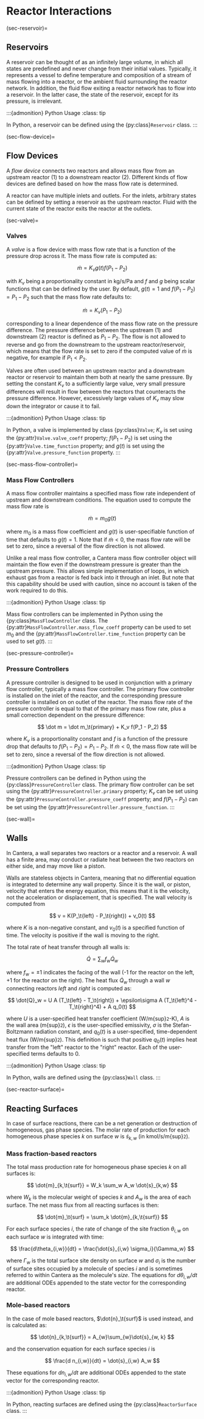```{py:currentmodule} cantera
```

# Reactor Interactions

(sec-reservoir)=
## Reservoirs

A reservoir can be thought of as an infinitely large volume, in which all states are
predefined and never change from their initial values. Typically, it represents a vessel
to define temperature and composition of a stream of mass flowing into a reactor, or the
ambient fluid surrounding the reactor network. In addition, the fluid flow exiting a
reactor network has to flow into a reservoir. In the latter case, the state of the
reservoir, except for its pressure, is irrelevant.

:::{admonition} Python Usage
:class: tip

In Python, a reservoir can be defined using the {py:class}`Reservoir` class.
:::

(sec-flow-device)=
## Flow Devices

A *flow device* connects two reactors and allows mass flow from an upstream reactor (1)
to a downstream reactor (2). Different kinds of flow devices are defined based on how
the mass flow rate is determined.

A reactor can have multiple inlets and outlets. For the inlets, arbitrary states can be
defined by setting a reservoir as the upstream reactor. Fluid with the current state of
the reactor exits the reactor at the outlets.

(sec-valve)=
### Valves

A *valve* is a flow device with mass flow rate that is a function of the pressure drop
across it. The mass flow rate is computed as:

$$  \dot m = K_v g(t) f(P_1 - P_2)  $$

with $K_v$ being a proportionality constant in kg/s/Pa and $f$ and $g$ being scalar
functions that can be defined by the user. By default, $g(t) = 1$ and $f(P_1 - P_2) =
P_1 - P_2$ such that the mass flow rate defaults to:

$$  \dot m = K_v (P_1 - P_2)  $$

corresponding to a linear dependence of the mass flow rate on the pressure difference.
The pressure difference between the upstream (1) and downstream (2) reactor is defined
as $P_1 - P_2$. The flow is not allowed to reverse and go from the downstream to the
upstream reactor/reservoir, which means that the flow rate is set to zero if the
computed value of $\dot m$ is negative, for example if $P_1 < P_2$.

Valves are often used between an upstream reactor and a downstream reactor or reservoir
to maintain them both at nearly the same pressure. By setting the constant $K_v$ to a
sufficiently large value, very small pressure differences will result in flow between
the reactors that counteracts the pressure difference. However, excessively large values
of $K_v$ may slow down the integrator or cause it to fail.

:::{admonition} Python Usage
:class: tip

In Python, a valve is implemented by class {py:class}`Valve`; $K_v$ is set using the
{py:attr}`Valve.valve_coeff` property; $f(P_1 - P_2)$ is set using the
{py:attr}`Valve.time_function` property; and $g(t)$ is set using the
{py:attr}`Valve.pressure_function` property.
:::

(sec-mass-flow-controller)=
### Mass Flow Controllers

A mass flow controller maintains a specified mass flow rate independent of upstream and
downstream conditions. The equation used to compute the mass flow rate is

$$  \dot m = m_0 g(t)  $$

where $m_0$ is a mass flow coefficient and $g(t)$ is user-specifiable function of time
that defaults to $g(t) = 1$. Note that if $\dot m < 0$, the mass flow rate will be set
to zero, since a reversal of the flow direction is not allowed.

Unlike a real mass flow controller, a Cantera mass flow controller object will maintain
the flow even if the downstream pressure is greater than the upstream pressure. This
allows simple implementation of loops, in which exhaust gas from a reactor is fed back
into it through an inlet. But note that this capability should be used with caution,
since no account is taken of the work required to do this.

:::{admonition} Python Usage
:class: tip

Mass flow controllers can be implemented in Python using the
{py:class}`MassFlowController` class. The {py:attr}`MassFlowController.mass_flow_coeff`
property can be used to set $m_0$ and the {py:attr}`MassFlowController.time_function`
property can be used to set $g(t)$.
:::

(sec-pressure-controller)=
### Pressure Controllers

A pressure controller is designed to be used in conjunction with a primary flow
controller, typically a mass flow controller. The primary flow controller is installed
on the inlet of the reactor, and the corresponding pressure controller is installed on
on outlet of the reactor. The mass flow rate of the pressure controller is equal to that
of the primary mass flow rate, plus a small correction dependent on the pressure
difference:

$$  \dot m = \dot m_\t{primary} + K_v f(P_1 - P_2)  $$

where $K_v$ is a proportionality constant and $f$ is a function of the pressure drop
that defaults to $f(P_1 - P_2) = P_1 - P_2$. If $\dot m < 0$, the mass flow rate will be
set to zero, since a reversal of the flow direction is not allowed.

:::{admonition} Python Usage
:class: tip

Pressure controllers can be defined in Python using the {py:class}`PressureController`
class. The primary flow controller can be set using the
{py:attr}`PressureController.primary` property; $K_v$ can be set using the
{py:attr}`PressureController.pressure_coeff` property; and $f(P_1 - P_2)$ can be set
using the {py:attr}`PressureController.pressure_function`.
:::

(sec-wall)=
## Walls

In Cantera, a wall separates two reactors or a reactor and a reservoir. A wall has a
finite area, may conduct or radiate heat between the two reactors on either side, and
may move like a piston.

Walls are stateless objects in Cantera, meaning that no differential equation is
integrated to determine any wall property. Since it is the wall, or piston, velocity
that enters the energy equation, this means that it is the velocity, not the
acceleration or displacement, that is specified. The wall velocity is computed from

$$  v = K(P_\t{left} - P_\t{right}) + v_0(t)  $$

where $K$ is a non-negative constant, and $v_0(t)$ is a specified function of time. The
velocity is positive if the wall is moving to the right.

The total rate of heat transfer through all walls is:

$$  \dot{Q} = \sum_w f_w \dot{Q}_w  $$

where $f_w = \pm 1$ indicates the facing of the wall (-1 for the reactor on the left, +1
for the reactor on the right). The heat flux $\dot{Q}_w$ through a wall $w$ connecting
reactors *left* and *right* is computed as:

$$
\dot{Q}_w = U A (T_\t{left} - T_\t{right})
          + \epsilon\sigma A (T_\t{left}^4 - T_\t{right}^4) + A q_0(t)
$$

where $U$ is a user-specified heat transfer coefficient (W/m{sup}`2`-K), $A$ is the wall
area (m{sup}`2`), $\epsilon$ is the user-specified emissivity, $\sigma$ is the
Stefan-Boltzmann radiation constant, and $q_0(t)$ is a user-specified, time-dependent
heat flux (W/m{sup}`2`). This definition is such that positive $q_0(t)$ implies heat
transfer from the "left" reactor to the "right" reactor. Each of the user-specified
terms defaults to 0.

:::{admonition} Python Usage
:class: tip

In Python, walls are defined using the {py:class}`Wall` class.
:::

(sec-reactor-surface)=
## Reacting Surfaces

In case of surface reactions, there can be a net generation or destruction of
homogeneous, gas phase species. The molar rate of production for each homogeneous phase
species $k$ on surface $w$ is $\dot{s}_{k,w}$ (in kmol/s/m{sup}`2`).

### Mass fraction-based reactors

The total mass production rate for homogeneous phase species $k$ on all surfaces is:

$$  \dot{m}_{k,\t{surf}} = W_k \sum_w A_w \dot{s}_{k,w}  $$

where $W_k$ is the molecular weight of species $k$ and $A_w$ is the area of each
surface. The net mass flux from all reacting surfaces is then:

$$  \dot{m}_\t{surf} = \sum_k \dot{m}_{k,\t{surf}}  $$

For each surface species $i$, the rate of change of the site fraction $\theta_{i,w}$ on
each surface $w$ is integrated with time:

$$  \frac{d\theta_{i,w}}{dt} = \frac{\dot{s}_{i,w} \sigma_i}{\Gamma_w}  $$

where $\Gamma_w$ is the total surface site density on surface $w$ and $\sigma_i$ is the
number of surface sites occupied by a molecule of species $i$ and is sometimes referred
to within Cantera as the molecule's *size*. The equations for $d\theta_{i,w}/dt$ are
additional ODEs appended to the state vector for the corresponding reactor.

### Mole-based reactors

In the case of mole based reactors, $\dot{n}_\t{surf}$ is used instead, and is
calculated as:

$$  \dot{n}_{k,\t{surf}} = A_{w}\sum_{w}\dot{s}_{w, k}  $$

and the conservation equation for each surface species $i$ is

$$  \frac{d n_{i,w}}{dt} = \dot{s}_{i,w} A_w  $$

These equations for $dn_{i,w}/dt$ are additional ODEs appended to the state
vector for the corresponding reactor.

:::{admonition} Python Usage
:class: tip

In Python, reacting surfaces are defined using the {py:class}`ReactorSurface` class.
:::
